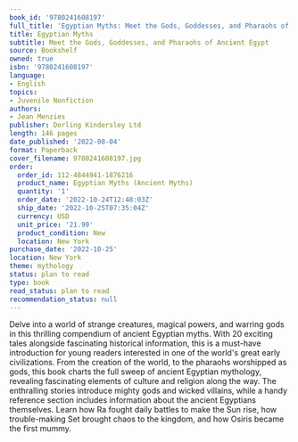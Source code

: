 ```yaml
---
book_id: '9780241608197'
full_title: 'Egyptian Myths: Meet the Gods, Goddesses, and Pharaohs of Ancient Egypt'
title: Egyptian Myths
subtitle: Meet the Gods, Goddesses, and Pharaohs of Ancient Egypt
source: Bookshelf
owned: true
isbn: '9780241608197'
language:
- English
topics:
- Juvenile Nonfiction
authors:
- Jean Menzies
publisher: Dorling Kindersley Ltd
length: 146 pages
date_published: '2022-08-04'
format: Paperback
cover_filename: 9780241608197.jpg
order:
  order_id: 112-4844941-1876216
  product_name: Egyptian Myths (Ancient Myths)
  quantity: '1'
  order_date: '2022-10-24T12:48:03Z'
  ship_date: '2022-10-25T07:35:04Z'
  currency: USD
  unit_price: '21.99'
  product_condition: New
  location: New York
purchase_date: '2022-10-25'
location: New York
theme: mythology
status: plan to read
type: book
read_status: plan to read
recommendation_status: null
---
```

Delve into a world of strange creatures, magical powers, and warring gods in this thrilling compendium of ancient Egyptian myths. With 20 exciting tales alongside fascinating historical information, this is a must-have introduction for young readers interested in one of the world's great early civilizations. From the creation of the world, to the pharaohs worshipped as gods, this book charts the full sweep of ancient Egyptian mythology, revealing fascinating elements of culture and religion along the way. The enthralling stories introduce mighty gods and wicked villains, while a handy reference section includes information about the ancient Egyptians themselves. Learn how Ra fought daily battles to make the Sun rise, how trouble-making Set brought chaos to the kingdom, and how Osiris became the first mummy.
